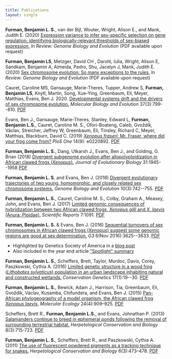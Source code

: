 ```yaml
---
title: Publications
layout: single
---
```


**Furman, Benjamin L. S.**, van der Bijl, Wouter, Wright, Alison E., and Mank, Judith E. (2020) <u>Expression variance to infer sex-specific selection on gene regulation: identifying biologically-relevant thresholds of sex-biased expression.</u> *In Review: Genome Biology and Evolution* (PDF available upon request)


**Furman, Benjamin LS**, Metzger, David CH , Darolti, Iulia, Wright, Alison E, Sandkam, Benjamin A, Almeida, Pedro, Shu, Jacelyn J, Mank, Judith E. (2020) <u>Sex chromosome evolution: So many exceptions to the rules.</u> *In Review: Genome Biology and Evolution* (PDF available upon request)

Cauret, Caroline MS, Gansauge, Marie-Theres, Tupper, Andrew S, **Furman, Benjamin LS**, Knytl, Martin, Song, Xue-Ying, Greenbaum, Eli, Meyer, Matthias, Evans, Ben J. 2020. <u>Developmental systems drift and the drivers of sex chromosome evolution.</u> *Molecular Biology and Evolution* 37(3):799--810. [PDF](/assets/papers/Cauret_etal_MBE_2020.pdf)

Evans, Ben J., Gansauge, Marie-Theres, Stanley, Edward L, **Furman, Benjamin L.S.**, Cauret, Caroline M. S., Ofori-Boateng, Caleb, Gvoždík, Václav, Streicher, Jeffrey W, Greenbaum, Eli, Tinsley, Richard C, Meyer, Matthias, Blackburn, David C. (2019) <u>*Xenopus fraseri*: Mr. Fraser, where did your frog come from?</u> *PloS One* 14(9): e0220892. [PDF](/assets/papers/2019_PLoSOne_Fraseri_Evans_etal.pdf)

**Furman, Benjamin L. S.**, Dang, Utkarsh J., Evans, Ben J., and Golding, G. Brian (2018) <u>Divergent subgenome evolution after allopolyploidization in African clawed frogs (*Xenopus*).</u> *Journal of Evolutionary Biology* 31:1945--1958 [PDF](/assets/papers/2018_JEB_DuplicateGene_Evol.pdf)

**Furman, Benjamin L. S.** and Evans, Ben J. (2018) <u>Divergent evolutionary trajectories of two young, homomorphic, and closely related sex chromosome systems.</u> *Genome Biology and Evolution* 10(3):742--755. [PDF](/assets/papers/Furman_Evans_GBE2018-All.pdf)

**Furman, Benjamin L. S.**, Cauret, Caroline M. S., Colby, Graham A., Measey, John, and Evans, Ben J. (2017) <u>Limited genomic consequences of hybridization between two African clawed frogs, *Xenopus gilli* and *X. laevis* (Anura: Pipidae).</u> *Scientific Reports* 7:1091. [PDF](/assets/papers/Furmanetal_2017_SciRepts.pdf)

**Furman, Benjamin L. S.** & Evans, Ben J. (2016) <u>Sequential turnovers of sex chromosomes in African clawed frogs (*Xenopus*) suggest some genomic regions are good at sex determination.</u> *G3* 6(Nov 2016):3625--3633. [PDF](/assets/papers/Furman_Evans_2016_G3_JournalVersion_wSupp.pdf)


* Highlighted by Genetics Society of America in a [blog post](http://genestogenomes.org/sex-chromosome-turnover-in-frogs-hints-at-evolutionary-patterns/)
* Also included in the year end article ["Spotlight" summary](http://genestogenomes.org/2016-g3-genesgenomesgenetics-spotlight/)


**Furman, Benjamin L. S.**, Scheffers, Brett, Taylor, Murdoc, Davis, Corey, Paszkowski, Cythia A. (2016) <u>Limited genetic structure in a wood frog (*Lithobates sylvaticus*) population in an urban landscape inhabiting natural and constructed wetlands.</u> *Conservation Genetics* 17(1):19--30. [PDF](/assets/papers/ConGen2015.pdf)

**Furman, Benjamin L. S.**, Bewick, Adam J., Harrison, Tia, Greenbaum, Eli, Gvoždík, Václav, Kusamba, Chifundera, and Evans, Ben J. (2015) <u>Pan-African phylogeography of a model organism, the African clawed frog *Xenopus laevis*.</u> *Molecular Ecology* 24(4):909–925. [PDF](/assets/papers/furmanetal2015.pdf)

Scheffers, Brett R., **Furman, Benjamin L.S.**, and Evans, Johnathan P. (2013) <u>Salamanders continue to breed in ephemeral ponds following the removal of surrounding terrestrial habitat.</u> *Herpetological Conservation and Biology* 8(3):715-723. [PDF](/assets/papers/scheffers2013.pdf)

**Furman, Benjamin L. S.**, Scheffers, Brett R., and Paszkowski, Cythia A. (2011) <u>The use of fluorescent powdered pigments as a tracking technique for snakes.</u> *Herpetological Conservation and Biology* 6(3):473–478. [PDF](/assets/papers/furman2011_herpconbio.pdf)

